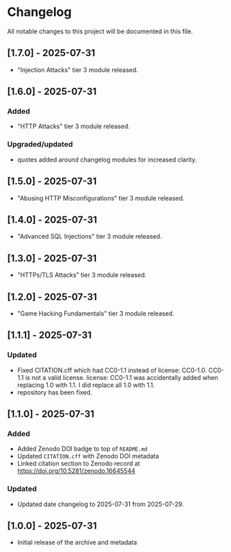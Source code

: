 # Changelog

All notable changes to this project will be documented in this file.

## [1.7.0] - 2025-07-31

- "Injection Attacks" tier 3 module released.

## [1.6.0] - 2025-07-31

### Added

- "HTTP Attacks" tier 3 module released.

### Upgraded/updated

- quotes added around changelog modules for increased clarity.

## [1.5.0] - 2025-07-31

- "Abusing HTTP Misconfigurations" tier 3 module released.

## [1.4.0] - 2025-07-31

- "Advanced SQL Injections" tier 3 module released.

## [1.3.0] - 2025-07-31

- "HTTPs/TLS Attacks" tier 3 module released.

## [1.2.0] - 2025-07-31

- "Game Hacking Fundamentals" tier 3 module released.

## [1.1.1] - 2025-07-31

### Updated

- Fixed CITATION.cff which had CC0-1.1 instead of license: CC0-1.0. CC0-1.1 is not a valid license. license: CC0-1.1 was accidentally added when replacing 1.0 with 1.1. I did replace all 1.0 with 1.1.
- repository has been fixed.

## [1.1.0] - 2025-07-31

### Added

- Added Zenodo DOI badge to top of `README.md`
- Updated `CITATION.cff` with Zenodo DOI metadata
- Linked citation section to Zenodo record at https://doi.org/10.5281/zenodo.16645544

### Updated

- Updated date changelog to 2025-07-31 from 2025-07-29.

## [1.0.0] - 2025-07-31

- Initial release of the archive and metadata